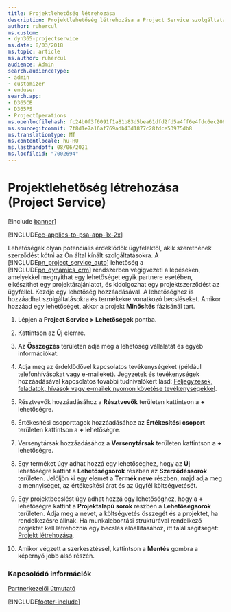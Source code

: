 ```yaml
---
title: Projektlehetőség létrehozása
description: Projektlehetőség létrehozása a Project Service szolgáltatásban
author: ruhercul
ms.custom:
- dyn365-projectservice
ms.date: 8/03/2018
ms.topic: article
ms.author: ruhercul
audience: Admin
search.audienceType:
- admin
- customizer
- enduser
search.app:
- D365CE
- D365PS
- ProjectOperations
ms.openlocfilehash: fc24b0f3f6091f1a81b83d5bea61dfd2fd5a4ff6e4fdc6ec206f15460f364db1
ms.sourcegitcommit: 7f8d1e7a16af769adb43d1877c28fdce53975db8
ms.translationtype: MT
ms.contentlocale: hu-HU
ms.lasthandoff: 08/06/2021
ms.locfileid: "7002694"
---
```

# <a name="create-a-project-opportunity-project-service"></a>Projektlehetőség létrehozása (Project Service)

[!include [banner](../includes/psa-now-project-operations.md)]

[!INCLUDE[cc-applies-to-psa-app-1x-2x](../includes/cc-applies-to-psa-app-1x-2x.md)]

Lehetőségek olyan potenciális érdeklődők ügyfelektől, akik szeretnének szerződést kötni az Ön által kínált szolgáltatásokra. A [!INCLUDE[pn_project_service_auto](../includes/pn-project-service-auto.md)] lehetőség a [!INCLUDE[pn_dynamics_crm](../includes/pn-dynamics-crm.md)] rendszerben végigvezeti a lépéseken, amelyekkel megnyithat egy lehetőséget egyik partnere esetében, elkészíthet egy projektárajánlatot, és kidolgozhat egy projektszerződést az ügyféllel. Kezdje egy lehetőség hozzáadásával. A lehetőséghez is hozzáadhat szolgáltatásokra és termékekre vonatkozó becsléseket. Amikor hozzáad egy lehetőséget, akkor a projekt **Minősítés** fázisánál tart.  
  
1.  Lépjen a **Project Service > Lehetőségek** pontba.  
  
2.  Kattintson az **Új** elemre.  
  
3.  Az **Összegzés** területen adja meg a lehetőség vállalatát és egyéb információkat.  
  
4.  Adja meg az érdeklődővel kapcsolatos tevékenységeket (például telefonhívásokat vagy e-maileket). Jegyzetek és tevékenységek hozzáadásával kapcsolatos további tudnivalókért lásd: [Feljegyzések, feladatok, hívások vagy e-mailek nyomon követése tevékenységekkel](/dynamics365/customerengagement/on-premises/basics/work-with-activities).  
  
5.  Résztvevők hozzáadásához a **Résztvevők** területen kattintson a **+** lehetőségre.  
  
6.  Értékesítési csoporttagok hozzáadásához az **Értékesítési csoport** területen kattintson a **+** lehetőségre.  
  
7.  Versenytársak hozzáadásához a **Versenytársak** területen kattintson a **+** lehetőségre.  
  
8.  Egy terméket úgy adhat hozzá egy lehetőséghez, hogy az **Új** lehetőségre kattint a **Lehetőségsorok** részben az **Szerződéssorok** területen. Jelöljön ki egy elemet a **Termék neve** részben, majd adja meg a mennyiséget, az értékesítési árat és az ügyfél költségvetését.  
  
9. Egy projektbecslést úgy adhat hozzá egy lehetőséghez, hogy a **+** lehetőségre kattint a **Projektalapú sorok** részben a **Lehetőségsorok** területen. Adja meg a nevet, a költségvetés összegét és a projektet, ha rendelkezésre állnak. Ha munkalebontási struktúrával rendelkező projektet kell létrehoznia egy becslés előállításához, itt talál segítséget: [Projekt létrehozása](../psa/create-project.md).  
  
10. Amikor végzett a szerkesztéssel, kattintson a **Mentés** gombra a képernyő jobb alsó részén.  
  
### <a name="see-also"></a>Kapcsolódó információk  
 [Partnerkezelői útmutató](../psa/account-manager-guide.md)


[!INCLUDE[footer-include](../includes/footer-banner.md)]